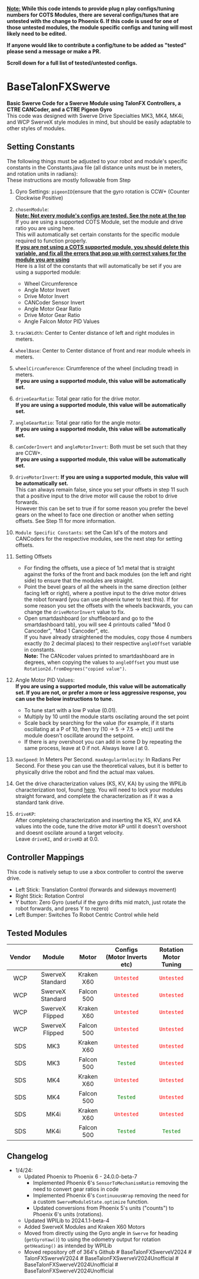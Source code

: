 **<ins>Note:</ins> While this code intends to provide plug n play configs/tuning numbers for COTS Modules, there are several configs/tunes that are untested with the change to Phoenix 6. If this code is used for one of those untested modules, the module specific configs and tuning will most likely need to be edited.**

**If anyone would like to contribute a config/tune to be added as "tested" please send a message or make a PR.**

**Scroll down for a full list of tested/untested configs.**

# BaseTalonFXSwerve </br>

**Basic Swerve Code for a Swerve Module using TalonFX Controllers, a CTRE CANCoder, and a CTRE Pigeon Gyro** </br>
This code was designed with Swerve Drive Specialties MK3, MK4, MK4i, and WCP SwerveX style modules in mind, but should be easily adaptable to other styles of modules.</br>

**Setting Constants**
----
The following things must be adjusted to your robot and module's specific constants in the Constants.java file (all distance units must be in meters, and rotation units in radians):</br>
These instructions are mostly followable from Step 
1. Gyro Settings: ```pigeonID```(ensure that the gyro rotation is CCW+ (Counter Clockwise Positive)
2. ```chosenModule```: 
<br><b><ins>Note: Not every module's configs are tested. See the note at the top</b></ins>
<br>If you are using a supported COTS Module, set the module and drive ratio you are using here. 
<br>This will automatically set certain constants for the specific module required to function properly. 
<br><b><ins>If you are not using a COTS supported module, you should delete this variable, and fix all the errors that pop up with correct values for the module you are using</b></ins>
<br> Here is a list of the constants that will automatically be set if you are using a supported module:
    * Wheel Circumference
    * Angle Motor Invert
    * Drive Motor Invert
    * CANCoder Sensor Invert
    * Angle Motor Gear Ratio
    * Drive Motor Gear Ratio
    * Angle Falcon Motor PID Values
    
3. ```trackWidth```: Center to Center distance of left and right modules in meters.
4. ```wheelBase```: Center to Center distance of front and rear module wheels in meters.
5. ```wheelCircumference```: Cirumference of the wheel (including tread) in meters. <br><b>If you are using a supported module, this value will be automatically set.</b>
6. ```driveGearRatio```: Total gear ratio for the drive motor. <br><b>If you are using a supported module, this value will be automatically set.</b>
7. ```angleGearRatio```: Total gear ratio for the angle motor. <br><b>If you are using a supported module, this value will be automatically set.</b>
8. ```canCoderInvert``` and ```angleMotorInvert```: Both must be set such that they are CCW+. <br><b>If you are using a supported module, this value will be automatically set.</b>
9. ```driveMotorInvert```: <b>If you are using a supported module, this value will be automatically set.</b>
<br>This can always remain false, since you set your offsets in step 11 such that a positive input to the drive motor will cause the robot to drive forwards.
<br>However this can be set to true if for some reason you prefer the bevel gears on the wheel to face one direction or another when setting offsets. See Step 11 for more information.

10. ```Module Specific Constants```: set the Can Id's of the motors and CANCoders for the respective modules, see the next step for setting offsets.
11. Setting Offsets
    * For finding the offsets, use a piece of 1x1 metal that is straight against the forks of the front and back modules (on the left and right side) to ensure that the modules are straight. 
    * Point the bevel gears of all the wheels in the same direction (either facing left or right), where a postive input to the drive motor drives the robot forward (you can use phoenix tuner to test this). If for some reason you set the offsets with the wheels backwards, you can change the ```driveMotorInvert``` value to fix.
    * Open smartdashboard (or shuffleboard and go to the smartdashboard tab), you will see 4 printouts called "Mod 0 Cancoder", "Mod 1 Cancoder", etc. 
    <br>If you have already straightened the modules, copy those 4 numbers exactly (to 2 decimal places) to their respective ```angleOffset``` variable in constants.
    <br><b>Note:</b> The CANcoder values printed to smartdashboard are in degrees, when copying the values to ```angleOffset``` you must use ```Rotation2d.fromDegrees("copied value")```.

12. Angle Motor PID Values: <br><b>If you are using a supported module, this value will be automatically set. If you are not, or prefer a more or less aggressive response, you can use the below instructions to tune.</b> 
    * To tune start with a low P value (0.01).
    * Multiply by 10 until the module starts oscilating around the set point
    * Scale back by searching for the value (for example, if it starts oscillating at a P of 10, then try (10 -> 5 -> 7.5 -> etc)) until the module doesn't oscillate around the setpoint.
    * If there is any overshoot you can add in some D by repeating the same process, leave at 0 if not. Always leave I at 0.

13. ```maxSpeed```: In Meters Per Second. ```maxAngularVelocity```: In Radians Per Second. For these you can use the theoretical values, but it is better to physically drive the robot and find the actual max values.


14. Get the drive characterization values (KS, KV, KA) by using the WPILib characterization tool, found [here](https://docs.wpilib.org/en/stable/docs/software/wpilib-tools/robot-characterization/introduction.html). You will need to lock your modules straight forward, and complete the characterization as if it was a standard tank drive.
15. ```driveKP```: 
<br>After completeing characterization and inserting the KS, KV, and KA values into the code, tune the drive motor kP until it doesn't overshoot and doesnt oscilate around a target velocity.
<br>Leave ```driveKI```, and ```driveKD``` at 0.0.


**Controller Mappings**
----
This code is natively setup to use a xbox controller to control the swerve drive. </br>
* Left Stick: Translation Control (forwards and sideways movement)
* Right Stick: Rotation Control </br>
* Y button: Zero Gyro (useful if the gyro drifts mid match, just rotate the robot forwards, and press Y to rezero)
* Left Bumper: Switches To Robot Centric Control while held

**Tested Modules**
----
| Vendor | Module | Motor | Configs (Motor Inverts etc) | Rotation Motor Tuning |
| :-------------: | :-------------: | :-------------: | :-------------: | :-------------: |
| WCP | SwerveX Standard  | Kraken X60 | <code style="color : red">Untested</code> | <code style="color : red">Untested</code> |
| WCP | SwerveX Standard  | Falcon 500 | <code style="color : red">Untested</code> | <code style="color : red">Untested</code> |
| WCP | SwerveX Flipped | Kraken X60 | <code style="color : red">Untested</code> | <code style="color : red">Untested</code> |
| WCP | SwerveX Flipped | Falcon 500 | <code style="color : red">Untested</code> | <code style="color : red">Untested</code> |
| SDS | MK3 | Kraken X60 | <code style="color : red">Untested</code> | <code style="color : red">Untested</code> |
| SDS | MK3 | Falcon 500 | <code style="color : green">Tested</code> | <code style="color : red">Untested</code> |
| SDS | MK4 | Kraken X60 | <code style="color : red">Untested</code> | <code style="color : red">Untested</code> |
| SDS | MK4 | Falcon 500 | <code style="color : green">Tested</code> | <code style="color : red">Untested</code> |
| SDS | MK4i | Kraken X60 | <code style="color : red">Untested</code> | <code style="color : red">Untested</code> |
| SDS | MK4i | Falcon 500 | <code style="color : green">Tested</code> | <code style="color : green">Tested</code> |


**Changelog**
---
* 1/4/24: 
    * Updated Phoenix to Phoenix 6 - 24.0.0-beta-7
        * Implemented Phoenix 6's `SensorToMechanismRatio` removing the need to convert gear ratios in code
        * Implemented Phoenix 6's `ContinuousWrap` removing the need for a custom `SwerveModuleState.optimize` function.
        * Updated conversions from Phoenix 5's units ("counts") to Phoenix 6's units (rotations).
    * Updated WPILib to 2024.1.1-beta-4
    * Added SwerveX Modules and Kraken X60 Motors
    * Moved from directly using the Gyro angle in `Swerve` for heading (`getGyroYaw()`) to using the odometry output for rotation `getHeading()` as intended by WPILib
    * Moved repository off of 364's Github 
#   B a s e T a l o n F X S w e r v e V 2 0 2 4  
 #   T a l o n F X S w e r v e V 2 0 2 4  
 #   B a s e T a l o n F X S w e r v e V 2 0 2 4 U n o f f i c i a l  
 #   B a s e T a l o n F X S w e r v e V 2 0 2 4 U n o f f i c i a l  
 #   B a s e T a l o n F X S w e r v e V 2 0 2 4 U n o f f i c i a l  
 